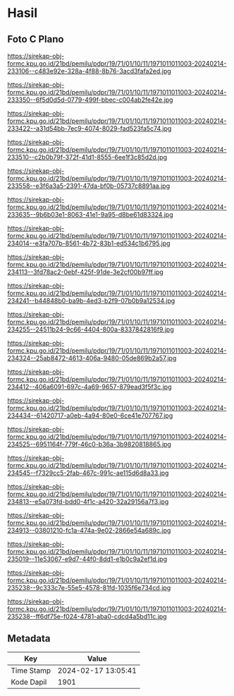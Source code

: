 # Hasil

## Foto C Plano

https://sirekap-obj-formc.kpu.go.id/21bd/pemilu/pdpr/19/71/01/10/11/1971011011003-20240214-233106--c483e92e-328a-4f88-8b76-3acd3fafa2ed.jpg

https://sirekap-obj-formc.kpu.go.id/21bd/pemilu/pdpr/19/71/01/10/11/1971011011003-20240214-233350--6f5d0d5d-0779-499f-bbec-c004ab2fe42e.jpg

https://sirekap-obj-formc.kpu.go.id/21bd/pemilu/pdpr/19/71/01/10/11/1971011011003-20240214-233422--a31d54bb-7ec9-4074-8029-fad523fa5c74.jpg

https://sirekap-obj-formc.kpu.go.id/21bd/pemilu/pdpr/19/71/01/10/11/1971011011003-20240214-233510--c2b0b79f-372f-41d1-8555-6ee1f3c85d2d.jpg

https://sirekap-obj-formc.kpu.go.id/21bd/pemilu/pdpr/19/71/01/10/11/1971011011003-20240214-233558--e3f6a3a5-2391-47da-bf0b-05737c8891aa.jpg

https://sirekap-obj-formc.kpu.go.id/21bd/pemilu/pdpr/19/71/01/10/11/1971011011003-20240214-233635--9b6b03e1-8063-41e1-9a95-d8be61d83324.jpg

https://sirekap-obj-formc.kpu.go.id/21bd/pemilu/pdpr/19/71/01/10/11/1971011011003-20240214-234014--e3fa707b-8561-4b72-83b1-ed534c1b6795.jpg

https://sirekap-obj-formc.kpu.go.id/21bd/pemilu/pdpr/19/71/01/10/11/1971011011003-20240214-234113--3fd78ac2-0ebf-425f-91de-3e2cf00b97ff.jpg

https://sirekap-obj-formc.kpu.go.id/21bd/pemilu/pdpr/19/71/01/10/11/1971011011003-20240214-234241--b44848b0-ba9b-4ed3-b2f9-07b0b9a12534.jpg

https://sirekap-obj-formc.kpu.go.id/21bd/pemilu/pdpr/19/71/01/10/11/1971011011003-20240214-234255--24511b24-9c66-4404-800a-8337842816f9.jpg

https://sirekap-obj-formc.kpu.go.id/21bd/pemilu/pdpr/19/71/01/10/11/1971011011003-20240214-234324--25ab8472-4613-406a-9480-05de869b2a57.jpg

https://sirekap-obj-formc.kpu.go.id/21bd/pemilu/pdpr/19/71/01/10/11/1971011011003-20240214-234412--406a6091-697c-4a69-9657-879ead3f5f3c.jpg

https://sirekap-obj-formc.kpu.go.id/21bd/pemilu/pdpr/19/71/01/10/11/1971011011003-20240214-234434--61420717-a0eb-4a94-80e0-6ce41e707767.jpg

https://sirekap-obj-formc.kpu.go.id/21bd/pemilu/pdpr/19/71/01/10/11/1971011011003-20240214-234525--6951164f-779f-46c0-b36a-3b9820818865.jpg

https://sirekap-obj-formc.kpu.go.id/21bd/pemilu/pdpr/19/71/01/10/11/1971011011003-20240214-234545--f7329cc5-2fab-467c-991c-ae115d6d8a33.jpg

https://sirekap-obj-formc.kpu.go.id/21bd/pemilu/pdpr/19/71/01/10/11/1971011011003-20240214-234813--e5a073fd-bdd0-4f1c-a420-32a29156a7f3.jpg

https://sirekap-obj-formc.kpu.go.id/21bd/pemilu/pdpr/19/71/01/10/11/1971011011003-20240214-234913--03801210-fc1a-474a-9e02-2866e54a689c.jpg

https://sirekap-obj-formc.kpu.go.id/21bd/pemilu/pdpr/19/71/01/10/11/1971011011003-20240214-235019--11e53067-e9d7-44f0-8dd1-e1b0c9a2ef1d.jpg

https://sirekap-obj-formc.kpu.go.id/21bd/pemilu/pdpr/19/71/01/10/11/1971011011003-20240214-235238--9c333c7e-55e5-4578-81fd-1035f6e734cd.jpg

https://sirekap-obj-formc.kpu.go.id/21bd/pemilu/pdpr/19/71/01/10/11/1971011011003-20240214-235238--ff6df75e-f024-4781-aba0-cdcd4a5bd11c.jpg


## Metadata

| Key        | Value               |
| ---------- | ------------------- |
| Time Stamp | 2024-02-17 13:05:41 |
| Kode Dapil | 1901                |



